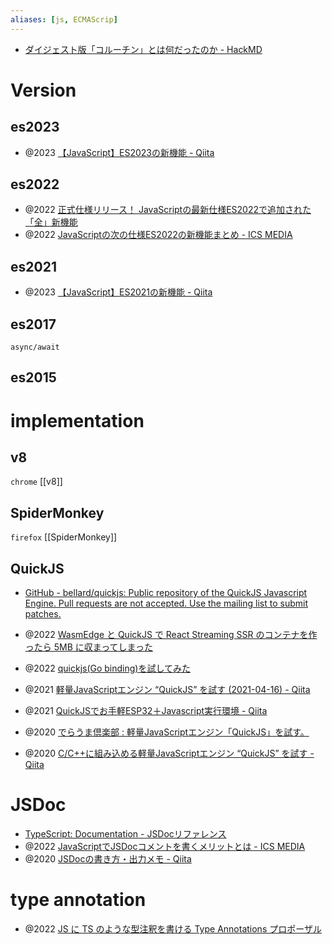 ```yaml
---
aliases: [js, ECMAScrip]
---
```


- [ダイジェスト版「コルーチン」とは何だったのか - HackMD](https://hackmd.io/@mametter/S1dw4Xy2V)

# Version
## es2023
- @2023 [【JavaScript】ES2023の新機能 - Qiita](https://qiita.com/rana_kualu/items/84f66fe970f7feccf367)
 
## es2022
- @2022 [正式仕様リリース！ JavaScriptの最新仕様ES2022で追加された「全」新機能](https://zenn.dev/moneyforward/articles/es2022-whats-new)
- @2022 [JavaScriptの次の仕様ES2022の新機能まとめ - ICS MEDIA](https://ics.media/entry/220610/)

## es2021
- @2023 [【JavaScript】ES2021の新機能 - Qiita](https://qiita.com/rana_kualu/items/ae3297dd2974fcf047c4)

## es2017
`async/await`

## es2015

# implementation
## v8
`chrome`
[[v8]] 

## SpiderMonkey
`firefox`
[[SpiderMonkey]]

## QuickJS
- [GitHub - bellard/quickjs: Public repository of the QuickJS Javascript Engine. Pull requests are not accepted. Use the mailing list to submit patches.](https://github.com/bellard/quickjs)

- @2022 [WasmEdge と QuickJS で React Streaming SSR のコンテナを作ったら 5MB に収まってしまった](https://zenn.dev/hankei6km/articles/react-streaming-ssr-in-wasmedge-quickjs)
- @2022 [quickjs(Go binding)を試してみた](https://zenn.dev/sivchari/articles/8e77265296c729)
- @2021 [軽量JavaScriptエンジン “QuickJS” を試す (2021-04-16) - Qiita](https://qiita.com/matobaa/items/ce42fa4619252effad43)
- @2021 [QuickJSでお手軽ESP32＋Javascript実行環境 - Qiita](https://qiita.com/poruruba/items/e159464305e5bab6e06e)
- @2020 [でらうま倶楽部 : 軽量JavaScriptエンジン「QuickJS」を試す。](http://blog.livedoor.jp/tek_nishi/archives/10248161.html)
- @2020 [C/C++に組み込める軽量JavaScriptエンジン “QuickJS” を試す - Qiita](https://qiita.com/taskie/items/16cdbc69d4fd4a3dccbf)

# JSDoc
- [TypeScript: Documentation - JSDocリファレンス](https://www.typescriptlang.org/ja/docs/handbook/jsdoc-supported-types.html)
- @2022 [JavaScriptでJSDocコメントを書くメリットとは - ICS MEDIA](https://ics.media/entry/6789/)
- @2020 [JSDocの書き方・出力メモ - Qiita](https://qiita.com/zaburo/items/c90ab1a3d7751f610d27)

# type annotation
- @2022 [JS に TS のような型注釈を書ける Type Annotations プロポーザル](https://sosukesuzuki.dev/posts/stage-1-type-annotations/)
